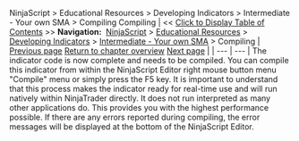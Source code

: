 ﻿
NinjaScript \> Educational Resources \> Developing Indicators \> Intermediate \- Your own SMA \> Compiling
Compiling
| \<\< [Click to Display Table of Contents](compiling3.md) \>\> **Navigation:**     [NinjaScript](ninjascript.md) \> [Educational Resources](educational_resources.md) \> [Developing Indicators](developing_indicators.md) \> [Intermediate \- Your own SMA](intermediate_-_your_own_sma.md) \> Compiling | [Previous page](entering_calculation_logic3.md) [Return to chapter overview](intermediate_-_your_own_sma.md) [Next page](using3.md) |
| --- | --- |
The indicator code is now complete and needs to be compiled. You can compile this indicator from within the NinjaScript Editor right mouse button menu "Compile" menu or simply press the F5 key. It is important to understand that this process makes the indicator ready for real\-time use and will run natively within NinjaTrader directly. It does not run interpreted as many other applications do. This provides you with the highest performance possible. If there are any errors reported during compiling, the error messages will be displayed at the bottom of the NinjaScript Editor.


